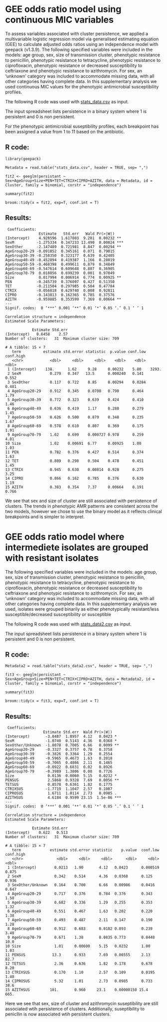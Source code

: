 # GEE odds ratio model using continuous MIC variables

To assess variables associated with cluster persistence, we applied a
multivariable logistic regression model via generalised estimating
equation (GEE) to calculate adjusted odds ratios using an independence
model with geepack (v1.3.9). The following specified variables were
included in the models: age group, sex, size of transmission cluster,
phenotypic resistance to penicillin, phenotypic resistance to
tetracycline, phenotypic resistance to ciprofloxacin, phenotypic
resistance or decreased susceptibility to ceftriaxone and phenotypic
resistance to azithromycin. For sex, an ‘unknown’ category was included
to accommodate missing data, with all other categories having complete
data. In this supplementary analysis we used continuous MIC values for
the phenotypic antimicrobial susceptibility profiles.

The following R code was used with
[stats_data.csv](https://github.com/mtaouk/Neisseria_gonorrhoeae_transmission_Australia/blob/main/Supplementary_analyses/Odds_ratio/stats_data.csv)
as input.

The input spreadsheet lists persistence in a binary system where 1 is
persistent and 0 is non persistent.

For the phenotypic antimicrobial suseptibility profiles, each breakpoint has been assigned a value from 1 to 11 based on the antibiotic.

## R code:

```         
library(geepack)

Metadata = read.table("stats_data.csv", header = TRUE, sep= ",")

fit2 <- geeglm(persistant ~ Sex+AgeGroup+Size+PEN+TET+CTRIX+CIPRO+AZITH, data = Metadata, id = Cluster, family = binomial, corstr = "independence") 

summary(fit2) 

broom::tidy(x = fit2, exp=T, conf.int = T)

```

## Results:

```         
 Coefficients:
               Estimate   Std.err   Wald Pr(>|W|)    
(Intercept)    4.928596  1.617803  9.281  0.00232 ** 
SexM          -1.275334  0.347233 13.490  0.00024 ***
SexOther      -2.147489  0.721981  8.847  0.00294 ** 
AgeGroup20-29 -0.091852  0.345161  0.071  0.79015    
AgeGroup30-39 -0.258350  0.323177  0.639  0.42405    
AgeGroup40-49 -0.452894  0.419387  1.166  0.28019    
AgeGroup50-59 -0.468398  0.499611  0.879  0.34849    
AgeGroup60-69 -0.547614  0.609648  0.807  0.36905    
AgeGroup70-79  0.018856  0.699239  0.001  0.97849    
Size           0.017994  0.006914  6.774  0.00925 ** 
PEN           -0.245739  0.376097  0.427  0.51350    
TET           -0.211504  0.297985  0.504  0.47784    
CTRIX         -0.056818  0.629740  0.008  0.92811    
CIPRO         -0.143813  0.162365  0.785  0.37576    
AZITH         -0.959885  0.353599  7.369  0.00664 ** 
---
Signif. codes:  0 ‘***’ 0.001 ‘**’ 0.01 ‘*’ 0.05 ‘.’ 0.1 ‘ ’ 1

Correlation structure = independence 
Estimated Scale Parameters:

            Estimate Std.err
(Intercept)   0.6458    2.57
Number of clusters:   31  Maximum cluster size: 709
```

```
# A tibble: 15 × 7
   term          estimate std.error statistic  p.value conf.low conf.high
   <chr>            <dbl>     <dbl>     <dbl>    <dbl>    <dbl>     <dbl>
 1 (Intercept)    138.      1.62     9.28     0.00232    5.80    3293.   
 2 SexM             0.279   0.347   13.5      0.000240   0.141      0.552
 3 SexOther         0.117   0.722    8.85     0.00294    0.0284     0.481
 4 AgeGroup20-29    0.912   0.345    0.0708   0.790      0.464      1.79 
 5 AgeGroup30-39    0.772   0.323    0.639    0.424      0.410      1.46 
 6 AgeGroup40-49    0.636   0.419    1.17     0.280      0.279      1.45 
 7 AgeGroup50-59    0.626   0.500    0.879    0.348      0.235      1.67 
 8 AgeGroup60-69    0.578   0.610    0.807    0.369      0.175      1.91 
 9 AgeGroup70-79    1.02    0.699    0.000727 0.978      0.259      4.01 
10 Size             1.02    0.00691  6.77     0.00925    1.00       1.03 
11 PEN              0.782   0.376    0.427    0.514      0.374      1.63 
12 TET              0.809   0.298    0.504    0.478      0.451      1.45 
13 CTRIX            0.945   0.630    0.00814  0.928      0.275      3.25 
14 CIPRO            0.866   0.162    0.785    0.376      0.630      1.19 
15 AZITH            0.383   0.354    7.37     0.00664    0.191      0.766
```

We see that sex and size of cluster are still associated with
persistence of clusters. The trends in phenotypic AMR patterns are
consistent across the two models, however we chose to use the binary
model as it reflects clinical breakpoints and is simpler to interpret.

# GEE odds ratio model where intermediete isolates are grouped with resistant isolates

The following specified variables were included in the models: age group, sex, size of transmission cluster,
phenotypic resistance to penicillin, phenotypic resistance to
tetracycline, phenotypic resistance to ciprofloxacin, phenotypic
resistance or decreased susceptibility to ceftriaxone and phenotypic
resistance to azithromycin. For sex, an ‘unknown’ category was included
to accommodate missing data, with all other categories having complete
data. In this supplementary analysis we used, isolates were grouped binarily as either phenotypically resistant/less susceptible/decreased susceptibility or susceptible 

The following R code was used with
[stats_data2.csv](https://github.com/mtaouk/Neisseria_gonorrhoeae_transmission_Australia/blob/main/Supplementary_analyses/Odds_ratio/stats_data2.csv)
as input.

The input spreadsheet lists persistence in a binary system where 1 is
persistent and 0 is non persistent.

## R code:

```         
Metadata2 = read.table("stats_data2.csv", header = TRUE, sep= ",")

fit3 <- geeglm(persistant ~ Sex+AgeGroup+Size+PEN+TET+CTRIX+CIPRO+AZITH, data = Metadata2, id = Cluster, family = binomial, corstr = "independence") 

summary(fit3) 

broom::tidy(x = fit3, exp=T, conf.int = T)

```

## Results:

```         
 Coefficients:
                 Estimate Std.err  Wald Pr(>|W|)    
(Intercept)       -3.8487  1.8957  4.12   0.0423 *  
SexM              -1.0740  0.5143  4.36   0.0368 *  
SexOther/Unknown  -1.8078  0.7005  6.66   0.0099 ** 
AgeGroup20-29     -0.3327  0.3757  0.78   0.3758    
AgeGroup30-39     -0.3826  0.3364  1.29   0.2554    
AgeGroup40-49     -0.5965  0.4673  1.63   0.2018    
AgeGroup50-59     -0.7065  0.4866  2.11   0.1465    
AgeGroup60-69     -0.0922  0.6831  0.02   0.8926    
AgeGroup70-79     -0.3989  1.3806  0.08   0.7726    
Size               0.0136  0.0060  5.15   0.0232 *  
PENSUS             2.5868  0.9328  7.69   0.0056 ** 
TETSUS             0.8578  0.6361  1.82   0.1775    
CTRIXSUS          -1.7719  1.1047  2.57   0.1087    
CIPROSUS           1.6711  1.0114  2.73   0.0985 .  
AZITHSUS           4.6184  0.9599 23.15  1.5e-06 ***
---
Signif. codes:  0 ‘***’ 0.001 ‘**’ 0.01 ‘*’ 0.05 ‘.’ 0.1 ‘ ’ 1

Correlation structure = independence 
Estimated Scale Parameters:

            Estimate Std.err
(Intercept)    0.622   0.513
Number of clusters:   31  Maximum cluster size: 709 
```

```
# A tibble: 15 × 7
   term             estimate std.error statistic    p.value  conf.low conf.high
   <chr>               <dbl>     <dbl>     <dbl>      <dbl>     <dbl>     <dbl>
 1 (Intercept)        0.0213   1.90       4.12   0.0423      0.000519     0.875
 2 SexM               0.342    0.514      4.36   0.0368      0.125        0.936
 3 SexOther/Unknown   0.164    0.700      6.66   0.00986     0.0416       0.647
 4 AgeGroup20-29      0.717    0.376      0.784  0.376       0.343        1.50 
 5 AgeGroup30-39      0.682    0.336      1.29   0.255       0.353        1.32 
 6 AgeGroup40-49      0.551    0.467      1.63   0.202       0.220        1.38 
 7 AgeGroup50-59      0.493    0.487      2.11   0.147       0.190        1.28 
 8 AgeGroup60-69      0.912    0.683      0.0182 0.893       0.239        3.48 
 9 AgeGroup70-79      0.671    1.38       0.0835 0.773       0.0448      10.0  
10 Size               1.01     0.00600    5.15   0.0232      1.00         1.03 
11 PENSUS            13.3      0.933      7.69   0.00555     2.13        82.7  
12 TETSUS             2.36     0.636      1.82   0.178       0.678        8.20 
13 CTRIXSUS           0.170    1.10       2.57   0.109       0.0195       1.48 
14 CIPROSUS           5.32     1.01       2.73   0.0985      0.733       38.6  
15 AZITHSUS         101.       0.960     23.1    0.00000150 15.4        665.   
```
Here we see that sex, size of cluster and azithromycin suseptibility are still associated wtih persistence of clusters. Additionally, suseptibility to penicllin is now associated wtih persistent clusters. 



